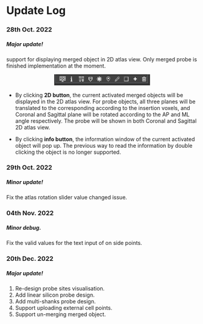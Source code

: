 # Update Log

### 28th Oct. 2022
##### Major update! 
support for displaying merged object in 2D atlas view. Only merged probe is finished implementation at the moment. 

<p align="center">
<img src="image/update_log_281022.png" width="50%">
</p>


- By clicking **2D button**, the current activated merged objects will be displayed in the 2D atlas view. 
For probe objects, all three planes will be translated to the corresponding according to the insertion voxels,
and Coronal and Sagittal plane will be rotated according to the AP and ML angle respectively. 
The probe will be shown in both Coronal and Sagittal 2D atlas view.


- By clicking **info button**, the information window of the current activated object will pop up. 
The previous way to read the information by double clicking the object is no longer supported. 


### 29th Oct. 2022
##### Minor update!
Fix the atlas rotation slider value changed issue.


### 04th Nov. 2022
##### Minor debug.
Fix the valid values for the text input of on side points.

### 20th Dec. 2022
##### Major update!
1. Re-design probe sites visualisation.
2. Add linear silicon probe design.
3. Add multi-shanks probe design.
4. Support uploading external cell points.
5. Support un-merging merged object.
